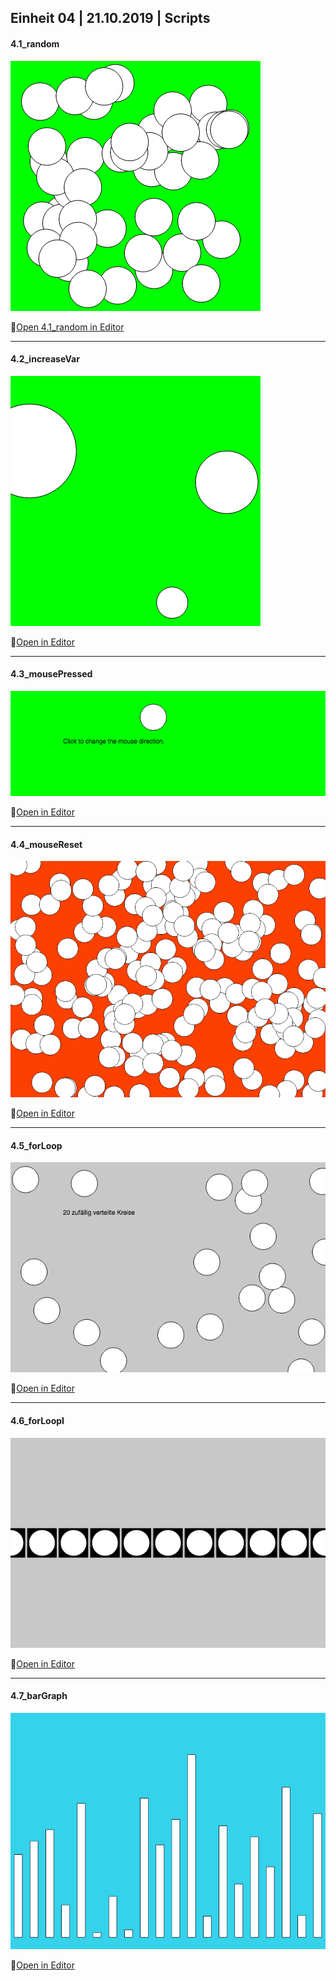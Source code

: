 ## Einheit 04 | 21.10.2019 | Scripts

#### 4.1_random

![Image 4.1](media/4_1.png)

🔗<a href="https://editor.p5js.org/trych/sketches/E2KQrMXFa" title="Open 4.1_random in Editor" target="_blank">Open 4.1_random in Editor</a>

---

#### 4.2_increaseVar

![Image 4.2](media/4_2.png)

🔗[Open in Editor](https://editor.p5js.org/trych/sketches/FNUgEcELM)

---

#### 4.3_mousePressed

![Image 4.3](media/4_3.png)

🔗[Open in Editor](https://editor.p5js.org/trych/sketches/31Bgh68VF)

---

#### 4.4_mouseReset

![Image 4.4](media/4_4.png)

🔗[Open in Editor](https://editor.p5js.org/trych/sketches/-6jjHbB2t)

---

#### 4.5_forLoop

![Image 4.5](media/4_5.png)

🔗[Open in Editor](https://editor.p5js.org/trych/sketches/-wMM58W3F)

---

#### 4.6_forLoopI

![Image 4.6](media/4_6.png)

🔗[Open in Editor](https://editor.p5js.org/trych/sketches/VANZzLjNi)

---

#### 4.7_barGraph

![Image 4.7](media/4_7.png)

🔗[Open in Editor](https://editor.p5js.org/trych/sketches/4sd6Q_mXW)
